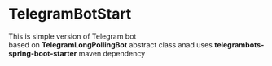 # TelegramBotStart

This is simple version of Telegram bot<br>
based on <b>TelegramLongPollingBot</b> abstract class anad uses <b>telegrambots-spring-boot-starter</b> maven
dependency<br>
